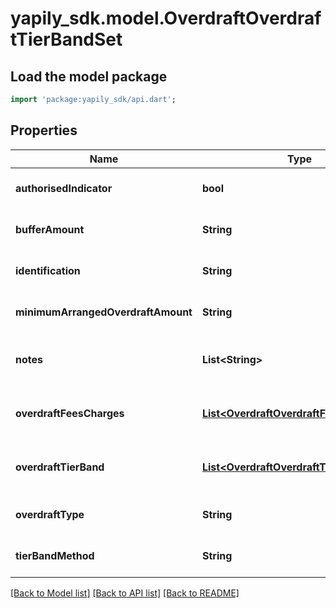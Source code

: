 # yapily_sdk.model.OverdraftOverdraftTierBandSet

## Load the model package
```dart
import 'package:yapily_sdk/api.dart';
```

## Properties
Name | Type | Description | Notes
------------ | ------------- | ------------- | -------------
**authorisedIndicator** | **bool** |  | [optional] [default to null]
**bufferAmount** | **String** |  | [optional] [default to null]
**identification** | **String** |  | [optional] [default to null]
**minimumArrangedOverdraftAmount** | **String** |  | [optional] [default to null]
**notes** | **List&lt;String&gt;** |  | [optional] [default to const []]
**overdraftFeesCharges** | [**List&lt;OverdraftOverdraftFeesCharges1&gt;**](OverdraftOverdraftFeesCharges1.md) |  | [optional] [default to const []]
**overdraftTierBand** | [**List&lt;OverdraftOverdraftTierBand&gt;**](OverdraftOverdraftTierBand.md) |  | [optional] [default to const []]
**overdraftType** | **String** |  | [optional] [default to null]
**tierBandMethod** | **String** |  | [optional] [default to null]

[[Back to Model list]](../README.md#documentation-for-models) [[Back to API list]](../README.md#documentation-for-api-endpoints) [[Back to README]](../README.md)


